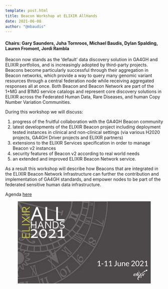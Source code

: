 ```yaml
---
template: post.html
title: Beacon Workshop at ELIXIR AllHands
date: 2021-06-08
author: "@mbaudis"
---
```


#### Chairs: Gary Saunders, Juha Tornroos, Michael Baudis, Dylan Spalding, Lauren Fromont, Jordi Rambla

Beacon now stands as the ‘default’ data discovery solution in GA4GH and ELIXIR portfolios, and is increasingly adopted by third-party projects. Beacons become particularly successful through their aggregation in Beacon networks, which provide a way to query many genomic variant resources through a central federation node while receiving aggregated responses all at once. Both Beacon and Beacon Network are part of the 1+MG and B1MG service catalogs and represent core discovery solutions in ELIXIR across the Federated Human Data, Rare Diseases, and human Copy Number Variation Communities.

During this workshop we will discuss:

1) progress of the fruitful collaboration with the GA4GH Beacon community
2) latest developments of the ELIXIR Beacon project including deployment tested instances in clinical and non-clinical settings (via various H2020 projects, GA4GH Driver projects and ELIXIR partners)
3) extensions to the ELIXIR Services specification in order to manage Beacon v2 instances
4) security features of Beacon v2 according to real world needs
5) an extended and improved ELIXIR Beacon Network service.

As a result this workshop will describe how Beacons that are integrated in the ELIXIR Beacon Network Infrastructure can further the contribution and implementation of GA4GH standards, and empower nodes to be part of the federated sensitive human data infrastructure.

Agenda [here](https://docs.google.com/document/d/1ISClkkZZXM0SV1oKLrYrerXoSZ2ydf_tAH_wCc0tlE4/edit#)

<figure>
<img src="/img/banner-all-hands.jpg" alt="All hands 2021"/>
</figure>
